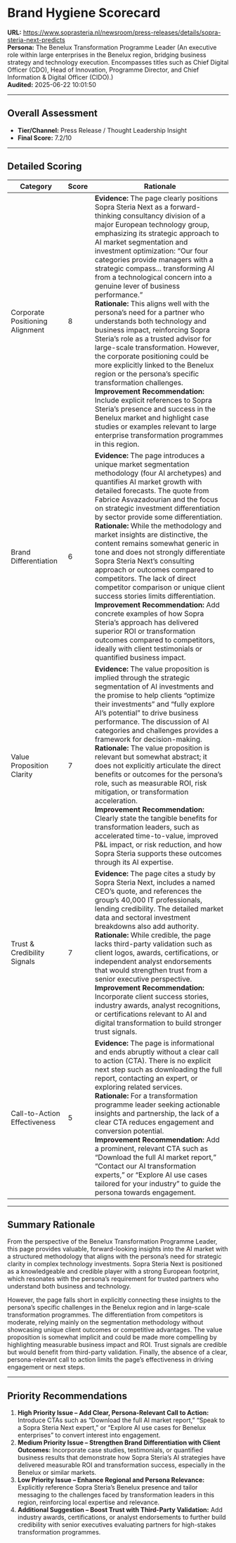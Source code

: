 # Brand Hygiene Scorecard

**URL:** https://www.soprasteria.nl/newsroom/press-releases/details/sopra-steria-next-predicts  
**Persona:** The Benelux Transformation Programme Leader (An executive role within large enterprises in the Benelux region, bridging business strategy and technology execution. Encompasses titles such as Chief Digital Officer (CDO), Head of Innovation, Programme Director, and Chief Information & Digital Officer (CIDO).)  
**Audited:** 2025-06-22 10:01:50

---

## Overall Assessment

- **Tier/Channel:** Press Release / Thought Leadership Insight  
- **Final Score:** 7.2/10

---

## Detailed Scoring

| Category                   | Score | Rationale                                                                                                                                                                                                                                                                                                                                                                   |
|----------------------------|-------|-----------------------------------------------------------------------------------------------------------------------------------------------------------------------------------------------------------------------------------------------------------------------------------------------------------------------------------------------------------------------------|
| Corporate Positioning Alignment | 8     | **Evidence:** The page clearly positions Sopra Steria Next as a forward-thinking consultancy division of a major European technology group, emphasizing its strategic approach to AI market segmentation and investment optimization: “Our four categories provide managers with a strategic compass... transforming AI from a technological concern into a genuine lever of business performance.” <br> **Rationale:** This aligns well with the persona’s need for a partner who understands both technology and business impact, reinforcing Sopra Steria’s role as a trusted advisor for large-scale transformation. However, the corporate positioning could be more explicitly linked to the Benelux region or the persona’s specific transformation challenges. <br> **Improvement Recommendation:** Include explicit references to Sopra Steria’s presence and success in the Benelux market and highlight case studies or examples relevant to large enterprise transformation programmes in this region. |
| Brand Differentiation       | 6     | **Evidence:** The page introduces a unique market segmentation methodology (four AI archetypes) and quantifies AI market growth with detailed forecasts. The quote from Fabrice Asvazadourian and the focus on strategic investment differentiation by sector provide some differentiation. <br> **Rationale:** While the methodology and market insights are distinctive, the content remains somewhat generic in tone and does not strongly differentiate Sopra Steria Next’s consulting approach or outcomes compared to competitors. The lack of direct competitor comparison or unique client success stories limits differentiation. <br> **Improvement Recommendation:** Add concrete examples of how Sopra Steria’s approach has delivered superior ROI or transformation outcomes compared to competitors, ideally with client testimonials or quantified business impact. |
| Value Proposition Clarity  | 7     | **Evidence:** The value proposition is implied through the strategic segmentation of AI investments and the promise to help clients “optimize their investments” and “fully explore AI’s potential” to drive business performance. The discussion of AI categories and challenges provides a framework for decision-making. <br> **Rationale:** The value proposition is relevant but somewhat abstract; it does not explicitly articulate the direct benefits or outcomes for the persona’s role, such as measurable ROI, risk mitigation, or transformation acceleration. <br> **Improvement Recommendation:** Clearly state the tangible benefits for transformation leaders, such as accelerated time-to-value, improved P&L impact, or risk reduction, and how Sopra Steria supports these outcomes through its AI expertise. |
| Trust & Credibility Signals | 7     | **Evidence:** The page cites a study by Sopra Steria Next, includes a named CEO’s quote, and references the group’s 40,000 IT professionals, lending credibility. The detailed market data and sectoral investment breakdowns also add authority. <br> **Rationale:** While credible, the page lacks third-party validation such as client logos, awards, certifications, or independent analyst endorsements that would strengthen trust from a senior executive perspective. <br> **Improvement Recommendation:** Incorporate client success stories, industry awards, analyst recognitions, or certifications relevant to AI and digital transformation to build stronger trust signals. |
| Call-to-Action Effectiveness | 5     | **Evidence:** The page is informational and ends abruptly without a clear call to action (CTA). There is no explicit next step such as downloading the full report, contacting an expert, or exploring related services. <br> **Rationale:** For a transformation programme leader seeking actionable insights and partnership, the lack of a clear CTA reduces engagement and conversion potential. <br> **Improvement Recommendation:** Add a prominent, relevant CTA such as “Download the full AI market report,” “Contact our AI transformation experts,” or “Explore AI use cases tailored for your industry” to guide the persona towards engagement. |

---

## Summary Rationale

From the perspective of the Benelux Transformation Programme Leader, this page provides valuable, forward-looking insights into the AI market with a structured methodology that aligns with the persona’s need for strategic clarity in complex technology investments. Sopra Steria Next is positioned as a knowledgeable and credible player with a strong European footprint, which resonates with the persona’s requirement for trusted partners who understand both business and technology.

However, the page falls short in explicitly connecting these insights to the persona’s specific challenges in the Benelux region and in large-scale transformation programmes. The differentiation from competitors is moderate, relying mainly on the segmentation methodology without showcasing unique client outcomes or competitive advantages. The value proposition is somewhat implicit and could be made more compelling by highlighting measurable business impact and ROI. Trust signals are credible but would benefit from third-party validation. Finally, the absence of a clear, persona-relevant call to action limits the page’s effectiveness in driving engagement or next steps.

---

## Priority Recommendations

1. **High Priority Issue – Add Clear, Persona-Relevant Call to Action:** Introduce CTAs such as “Download the full AI market report,” “Speak to a Sopra Steria Next expert,” or “Explore AI use cases for Benelux enterprises” to convert interest into engagement.  
2. **Medium Priority Issue – Strengthen Brand Differentiation with Client Outcomes:** Incorporate case studies, testimonials, or quantified business results that demonstrate how Sopra Steria’s AI strategies have delivered measurable ROI and transformation success, especially in the Benelux or similar markets.  
3. **Low Priority Issue – Enhance Regional and Persona Relevance:** Explicitly reference Sopra Steria’s Benelux presence and tailor messaging to the challenges faced by transformation leaders in this region, reinforcing local expertise and relevance.  
4. **Additional Suggestion – Boost Trust with Third-Party Validation:** Add industry awards, certifications, or analyst endorsements to further build credibility with senior executives evaluating partners for high-stakes transformation programmes.